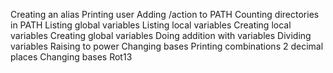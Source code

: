 Creating an alias
Printing user
Adding /action to PATH
Counting directories in PATH
Listing global variables
Listing local variables
Creating local variables
Creating global variables
Doing addition with variables
Dividing variables
Raising to power
Changing bases
Printing combinations
2 decimal places
Changing bases
Rot13
